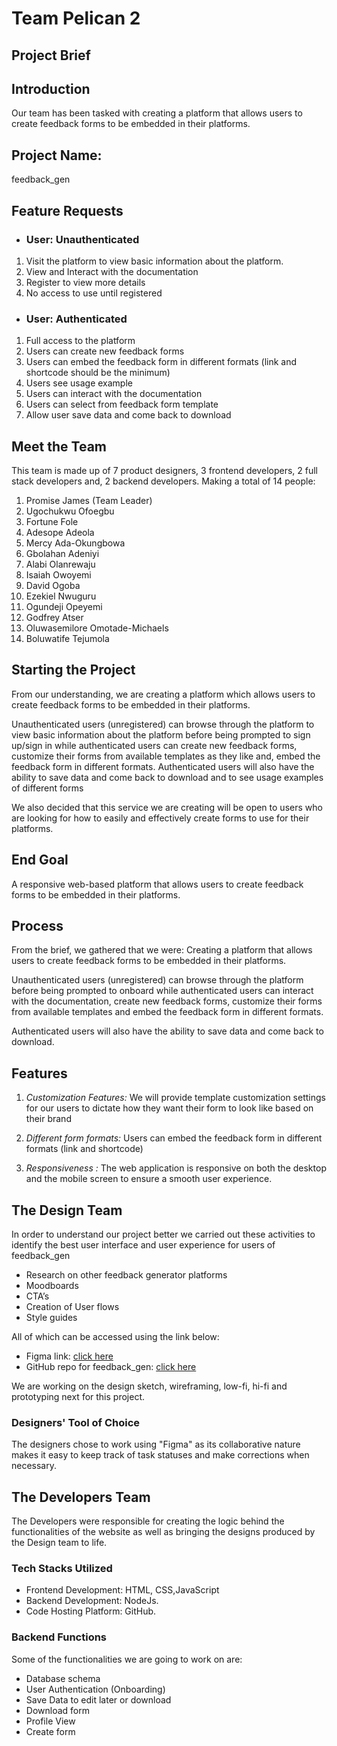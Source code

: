 # Team Pelican 2

## Project Brief

## Introduction
Our team has been tasked with creating a platform that allows users to create feedback forms to be embedded in their platforms.

## Project Name: 
feedback_gen

## Feature Requests

* ### User: Unauthenticated
1.	Visit the platform to view basic information about the platform.
2.	View and Interact with the documentation
3.	Register to view more details
4.	No access to use until registered

* ### User: Authenticated
1.	Full access to the platform
2.	Users can create new feedback forms
3.	Users can embed the feedback form in different formats (link and shortcode should be the minimum)
4.	Users see usage example
5.	Users can interact with the documentation
6.	Users can select from feedback form template
7.	Allow user save data and come back to download

## Meet the Team
This team is made up of 7 product designers, 3 frontend developers, 2 full stack developers and, 2 backend developers. Making a total of 14 people:

1. Promise James (Team Leader)
2. Ugochukwu Ofoegbu
3. Fortune Fole
4. Adesope Adeola
5. Mercy Ada-Okungbowa
6. Gbolahan Adeniyi
7. Alabi Olanrewaju
8. Isaiah Owoyemi
9. David Ogoba
10. Ezekiel Nwuguru
11. Ogundeji Opeyemi
12. Godfrey Atser 
13. Oluwasemilore Omotade-Michaels
14. Boluwatife Tejumola


## Starting the Project

From our understanding, we are creating a platform which allows users to create feedback forms to be embedded in their platforms.

Unauthenticated users (unregistered) can browse through  the platform to view basic information about the platform before being prompted to sign up/sign in while authenticated users can create new feedback forms, customize their forms from available templates as they like and, embed the feedback form in different formats.
Authenticated users will also have the ability to save data and come back to download and to see usage examples of different forms
 
We also decided that this service we are creating will be open to users who are looking for how to easily and effectively create forms to use for their platforms.


## End Goal
A responsive web-based platform that allows users to create feedback forms to be embedded in their platforms.

## Process

From the brief, we gathered that we were:
Creating a platform that allows users to create feedback forms to be embedded in their platforms.

Unauthenticated users (unregistered) can browse through the platform before being prompted to onboard while authenticated users can interact with the documentation, create new feedback forms, customize their forms from available templates and embed the feedback form in different formats.

Authenticated users will also have the ability to save data and come back to download.

## Features

1. *Customization Features:* We will provide template customization settings for our users to dictate how they want their form to look like based on their brand

2. *Different form formats:* Users can embed the feedback form in different formats (link and shortcode)

3. *Responsiveness :* The web application is responsive on both the desktop and the mobile screen to ensure a smooth user experience.

## The Design Team

In order to understand our project better we carried out these activities to identify the best user interface and user experience for users of feedback_gen

* Research on other feedback generator platforms 
* Moodboards
* CTA’s 
* Creation of User flows
* Style guides

All of which can be accessed using the link below:
* Figma link: [click here](https://www.figma.com/file/BqgrcacrkJcUDrCHT5i7EF/Feedback_Gen?node-id=0%3A1&t=udEGzWj2TjCVfUiI-1)
* GitHub repo for feedback_gen: [click here](https://github.com/zuri-training/Team_Pelican-II.git) 

We are working on the design sketch, wireframing, low-fi, hi-fi and prototyping next for this project.

### Designers' Tool of Choice

The designers chose to work using "Figma" as its collaborative nature makes it easy to keep track of task statuses and make
corrections when necessary. 

## The Developers Team

The Developers were responsible for creating the logic behind the functionalities of the website as well as bringing the designs produced by the Design team to life.

### Tech Stacks Utilized

* Frontend Development: HTML, CSS,JavaScript
* Backend Development: NodeJs.
* Code Hosting Platform: GitHub.

### Backend Functions

Some of the functionalities we are going to work on are:
* Database schema
* User Authentication (Onboarding)
* Save Data to edit later or download
* Download form
* Profile View
* Create form
